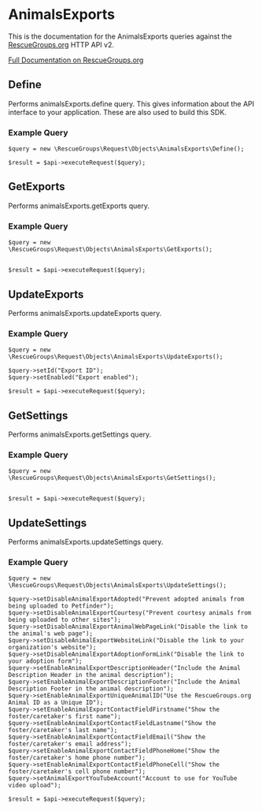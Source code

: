 # AnimalsExports

This is the documentation for the AnimalsExports queries against the [RescueGroups.org](https://www.rescuegroups.org/) HTTP API v2.

[Full Documentation on RescueGroups.org](https://userguide.rescuegroups.org/display/APIDG/Object+definitions#Objectdefinitions-animalsExports)

## Define
Performs animalsExports.define query. This gives information about the API interface to your application. These are also used to build this SDK.

### Example Query

    $query = new \RescueGroups\Request\Objects\AnimalsExports\Define();

    $result = $api->executeRequest($query);
## GetExports
Performs animalsExports.getExports query.

### Example Query

    $query = new \RescueGroups\Request\Objects\AnimalsExports\GetExports();


    $result = $api->executeRequest($query);

## UpdateExports
Performs animalsExports.updateExports query.

### Example Query

    $query = new \RescueGroups\Request\Objects\AnimalsExports\UpdateExports();

    $query->setId("Export ID");
    $query->setEnabled("Export enabled");

    $result = $api->executeRequest($query);

## GetSettings
Performs animalsExports.getSettings query.

### Example Query

    $query = new \RescueGroups\Request\Objects\AnimalsExports\GetSettings();


    $result = $api->executeRequest($query);

## UpdateSettings
Performs animalsExports.updateSettings query.

### Example Query

    $query = new \RescueGroups\Request\Objects\AnimalsExports\UpdateSettings();

    $query->setDisableAnimalExportAdopted("Prevent adopted animals from being uploaded to Petfinder");
    $query->setDisableAnimalExportCourtesy("Prevent courtesy animals from being uploaded to other sites");
    $query->setDisableAnimalExportAnimalWebPageLink("Disable the link to the animal's web page");
    $query->setDisableAnimalExportWebsiteLink("Disable the link to your organization's website");
    $query->setDisableAnimalExportAdoptionFormLink("Disable the link to your adoption form");
    $query->setEnableAnimalExportDescriptionHeader("Include the Animal Description Header in the animal description");
    $query->setEnableAnimalExportDescriptionFooter("Include the Animal Description Footer in the animal description");
    $query->setEnableAnimalExportUniqueAnimalID("Use the RescueGroups.org Animal ID as a Unique ID");
    $query->setEnableAnimalExportContactFieldFirstname("Show the foster/caretaker's first name");
    $query->setEnableAnimalExportContactFieldLastname("Show the foster/caretaker's last name");
    $query->setEnableAnimalExportContactFieldEmail("Show the foster/caretaker's email address");
    $query->setEnableAnimalExportContactFieldPhoneHome("Show the foster/caretaker's home phone number");
    $query->setEnableAnimalExportContactFieldPhoneCell("Show the foster/caretaker's cell phone number");
    $query->setAnimalExportYouTubeAccount("Account to use for YouTube video upload");

    $result = $api->executeRequest($query);


